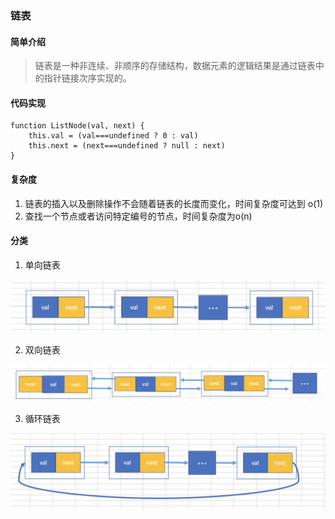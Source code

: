 ### 链表
#### 简单介绍
> 链表是一种非连续、非顺序的存储结构，数据元素的逻辑结果是通过链表中的指针链接次序实现的。

#### 代码实现
```
function ListNode(val, next) {
    this.val = (val===undefined ? 0 : val)
    this.next = (next===undefined ? null : next)
}
```
#### 复杂度
1. 链表的插入以及删除操作不会随着链表的长度而变化，时间复杂度可达到 o(1)
2. 查找一个节点或者访问特定编号的节点，时间复杂度为o(n)

#### 分类
1. 单向链表

![avatar](https://github.com/hongjinquan/leetcode/blob/main/ListNode/img/danListNode.png)

2. 双向链表

![avatar](https://github.com/hongjinquan/leetcode/blob/main/ListNode/img/doubleListNode.png)

3. 循环链表

![avatar](https://github.com/hongjinquan/leetcode/blob/main/ListNode/img/circleListNode.png)
